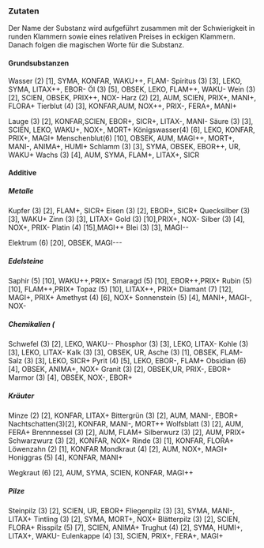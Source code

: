 ### Zutaten

Der Name der Substanz wird aufgeführt zusammen mit der Schwierigkeit in runden Klammern sowie eines relativen Preises in
eckigen Klammern. Danach folgen die magischen Worte für die Substanz.

#### Grundsubstanzen

Wasser      (2) [1], SYMA,  KONFAR, WAKU++, FLAM-
Spiritus    (3) [3], LEKO,  SYMA,   LITAX++, EBOR-
Öl          (3) [5], OBSEK, LEKO,   FLAM++, WAKU-
Wein        (3) [2], SCIEN, OBSEK,  PRIX++, NOX-
Harz        (2) [2], AUM,   SCIEN,  PRIX+, MANI+, FLORA+
Tierblut    (4) [3], KONFAR,AUM,    NOX++, PRIX-, FERA+, MANI+

Lauge       (3) [2], KONFAR,SCIEN,  EBOR+, SICR+, LITAX-, MANI-
Säure       (3) [3], SCIEN, LEKO,   WAKU+, NOX+, MORT+
Königswasser(4) [6], LEKO,  KONFAR, PRIX+, MAGI+
Menschenblut(6) [10], OBSEK, AUM,    MAGI++, MORT+, MANI-, ANIMA+, HUMI+
Schlamm     (3) [3], SYMA,  OBSEK,  EBOR++, UR, WAKU+
Wachs       (3) [4], AUM,   SYMA,   FLAM+, LITAX+, SICR

#### Additive

##### Metalle

Kupfer      (3) [2], FLAM+, SICR+
Eisen       (3) [2], EBOR+, SICR+
Quecksilber (3) [3], WAKU+
Zinn        (3) [3], LITAX+
Gold        (3) [10],PRIX+, NOX-
Silber      (3) [4], NOX+, PRIX-
Platin      (4) [15],MAGI++
Blei        (3) [3], MAGI--

Elektrum    (6) [20], OBSEK, MAGI---

##### Edelsteine

Saphir      (5) [10], WAKU++,PRIX+
Smaragd     (5) [10], EBOR++,PRIX+
Rubin       (5) [10], FLAM++,PRIX+
Topaz       (5) [10], LITAX++, PRIX+
Diamant     (7) [12], MAGI+, PRIX+
Amethyst    (4) [6],  NOX+
Sonnenstein (5) [4],  MANI+, MAGI-, NOX-

##### Chemikalien (

Schwefel    (3) [2], LEKO, WAKU--
Phosphor    (3) [3], LEKO, LITAX-
Kohle       (3) [3], LEKO, LITAX-
Kalk        (3) [3], OBSEK, UR, 
Asche       (3) [1], OBSEK, FLAM-
Salz        (3) [3], LEKO, SICR+
Pyrit       (4) [5], LEKO, EBOR-, FLAM+
Obsidian    (6) [4], OBSEK, ANIMA+, NOX+
Granit      (3) [2], OBSEK,UR, PRIX-, EBOR+
Marmor      (3) [4], OBSEK, NOX-, EBOR+

##### Kräuter

Minze       (2) [2], KONFAR, LITAX+
Bittergrün  (3) [2], AUM, MANI-, EBOR+
Nachtschatten(3)[2], KONFAR, MANI-, MORT++
Wolfsblatt  (3) [2], AUM, FERA+
Brennnessel (3) [2], AUM, FLAM+
Silberwurz  (3) [2], AUM, PRIX+
Schwarzwurz (3) [2], KONFAR, NOX+
Rinde       (3) [1], KONFAR, FLORA+
Löwenzahn   (2) [1], KONFAR
Mondkraut   (4) [2], AUM, NOX+, MAGI+
Honiggras   (5) [4], KONFAR, MANI+

Wegkraut    (6) [2], AUM, SYMA, SCIEN, KONFAR, MAGI++

##### Pilze

Steinpilz   (3) [2], SCIEN, UR, EBOR+
Fliegenpilz (3) [3], SYMA, MANI-, LITAX+
Tintling    (3) [2], SYMA, MORT+, NOX+
Blätterpilz (3) [2], SCIEN, FLORA+
Risspilz    (5) [7], SCIEN, ANIMA+
Trughut     (4) [2], SYMA, HUMI+, LITAX+, WAKU-
Eulenkappe  (4) [3], SCIEN, PRIX+, FERA+, MAGI+

